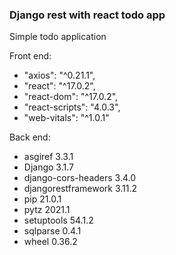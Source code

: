 ### Django rest with react todo app

Simple todo application

Front end:
- "axios": "^0.21.1",
- "react": "^17.0.2",
- "react-dom": "^17.0.2",
- "react-scripts": "4.0.3",
- "web-vitals": "^1.0.1"

Back end:
- asgiref             3.3.1
- Django              3.1.7
- django-cors-headers 3.4.0
- djangorestframework 3.11.2
- pip                 21.0.1
- pytz                2021.1
- setuptools          54.1.2
- sqlparse            0.4.1
- wheel               0.36.2


